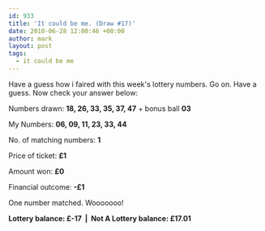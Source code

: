 ```yaml
---
id: 933
title: 'It could be me. (Draw #17)'
date: 2010-06-28 12:00:46 +00:00
author: mark
layout: post
tags:
  - it could be me
---
```

Have a guess how i faired with this week's lottery numbers. Go on. Have a guess. Now check your answer below:

Numbers drawn: **18, 26, 33, 35, 37, 47** + bonus ball **03**

My Numbers: **06, 09, 11, 23, 33, 44**

No. of matching numbers: **1**

Price of ticket: **£1**

Amount won: **£0**

Financial outcome: **-£1**

One number matched. Wooooooo!

**Lottery balance: £-17  |  Not A Lottery balance: £17.01**
